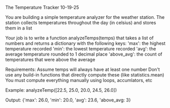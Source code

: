 The Temperature Tracker
10-19-25      

You are building a simple temperature analyzer for the weather station. The station collects temperatures throughout the day (in celsius) and stores them in a list

Your job is to write a function analyzeTemps(temps) that takes a list of numbers and returns a dictionary with the following keys:
'max': the highest temperature recorded
'min': the lowest temperature recorded
'avg': the average temperature rounded to 1 decimal place
'above_avg': the count of temperatures that were above the average

Requirements:
Assume temps will always have at least one number
Don't use any build-in functions that directly compute these (like statistics.mean)
You must compute everything manually using loops, accumlators, etc

Example:
analyzeTemp([22.5, 25.0, 20.0, 24.5, 26.0])

Output:
{'max': 26.0, 'min': 20.0, 'avg': 23.6, 'above_avg: 3}